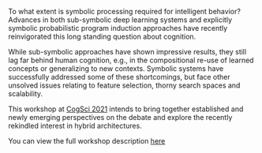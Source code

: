 To what extent is symbolic processing required for intelligent behavior? 
Advances in both sub-symbolic deep learning systems and explicitly symbolic probabilistic program induction approaches have recently reinvigorated this long standing question about cognition. 


While sub-symbolic approaches have shown impressive results, they still lag far behind human cognition, e.g., in the compositional re-use of learned concepts or generalizing to new contexts. Symbolic systems have successfully addressed some of these shortcomings, but face other unsolved issues relating to feature selection, thorny search spaces and scalability. 


This workshop at <a href="https://cognitivesciencesociety.org/cogsci-2021/" target="_blank">CogSci 2021</a> intends to bring together established and newly emerging perspectives on the debate and explore the recently rekindled interest in hybrid architectures. 


You can view the full workshop description <a href="https://cognitivesciencesociety.org/wp-content/uploads/2021/05/WS1.pdf" target="_blank">here</a>
